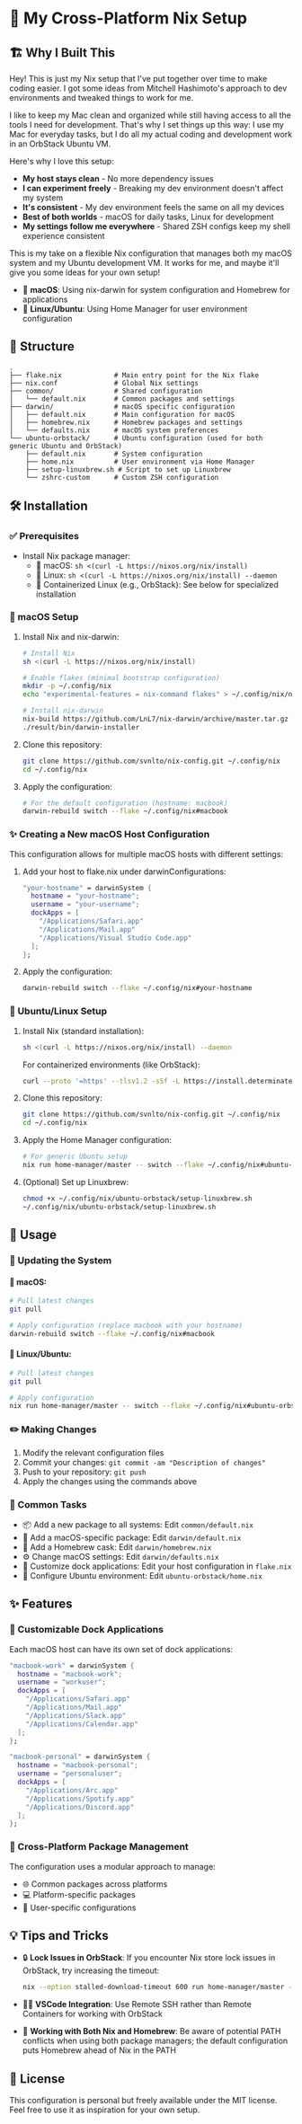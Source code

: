 # 🚀 My Cross-Platform Nix Setup

## 🏗️ Why I Built This

Hey! This is just my Nix setup that I've put together over time to make coding easier. I got some ideas from Mitchell Hashimoto's approach to dev environments and tweaked things to work for me.

I like to keep my Mac clean and organized while still having access to all the tools I need for development. That's why I set things up this way: I use my Mac for everyday tasks, but I do all my actual coding and development work in an OrbStack Ubuntu VM.

Here's why I love this setup:

- **My host stays clean** - No more dependency issues
- **I can experiment freely** - Breaking my dev environment doesn't affect my system
- **It's consistent** - My dev environment feels the same on all my devices
- **Best of both worlds** - macOS for daily tasks, Linux for development
- **My settings follow me everywhere** - Shared ZSH configs keep my shell experience consistent

This is my take on a flexible Nix configuration that manages both my macOS system and my Ubuntu development VM. It works for me, and maybe it'll give you some ideas for your own setup!

- 🍎 **macOS**: Using nix-darwin for system configuration and Homebrew for applications
- 🐧 **Linux/Ubuntu**: Using Home Manager for user environment configuration

## 📁 Structure

```
.
├── flake.nix             # Main entry point for the Nix flake
├── nix.conf              # Global Nix settings
├── common/               # Shared configuration
│   └── default.nix       # Common packages and settings
├── darwin/               # macOS specific configuration
│   ├── default.nix       # Main configuration for macOS
│   ├── homebrew.nix      # Homebrew packages and settings
│   └── defaults.nix      # macOS system preferences
└── ubuntu-orbstack/      # Ubuntu configuration (used for both generic Ubuntu and OrbStack)
    ├── default.nix       # System configuration
    ├── home.nix          # User environment via Home Manager
    ├── setup-linuxbrew.sh # Script to set up Linuxbrew
    └── zshrc-custom      # Custom ZSH configuration
```

## 🛠️ Installation

### ✅ Prerequisites

- Install Nix package manager:
  - 🍎 macOS: `sh <(curl -L https://nixos.org/nix/install)`
  - 🐧 Linux: `sh <(curl -L https://nixos.org/nix/install) --daemon`
  - 🐧 Containerized Linux (e.g., OrbStack): See below for specialized installation

### 🍎 macOS Setup

1. Install Nix and nix-darwin:
   ```bash
   # Install Nix
   sh <(curl -L https://nixos.org/nix/install)
   
   # Enable flakes (minimal bootstrap configuration)
   mkdir -p ~/.config/nix
   echo "experimental-features = nix-command flakes" > ~/.config/nix/nix.conf
   
   # Install nix-darwin
   nix-build https://github.com/LnL7/nix-darwin/archive/master.tar.gz -A installer
   ./result/bin/darwin-installer
   ```

2. Clone this repository:
   ```bash
   git clone https://github.com/svnlto/nix-config.git ~/.config/nix
   cd ~/.config/nix
   ```

3. Apply the configuration:
   ```bash
   # For the default configuration (hostname: macbook)
   darwin-rebuild switch --flake ~/.config/nix#macbook
   ```

### ✨ Creating a New macOS Host Configuration

This configuration allows for multiple macOS hosts with different settings:

1. Add your host to flake.nix under darwinConfigurations:
   ```nix
   "your-hostname" = darwinSystem {
     hostname = "your-hostname";
     username = "your-username";
     dockApps = [
       "/Applications/Safari.app"
       "/Applications/Mail.app" 
       "/Applications/Visual Studio Code.app"
     ];
   };
   ```

2. Apply the configuration:
   ```bash
   darwin-rebuild switch --flake ~/.config/nix#your-hostname
   ```

### 🐧 Ubuntu/Linux Setup

1. Install Nix (standard installation):
   ```bash
   sh <(curl -L https://nixos.org/nix/install) --daemon
   ```

   For containerized environments (like OrbStack):
   ```bash
   curl --proto '=https' --tlsv1.2 -sSf -L https://install.determinate.systems/nix | sh -s -- install linux --extra-conf "sandbox = false" --extra-conf='filter-syscalls = false' --init none --no-confirm
   ```

2. Clone this repository:
   ```bash
   git clone https://github.com/svnlto/nix-config.git ~/.config/nix
   cd ~/.config/nix
   ```

3. Apply the Home Manager configuration:
   ```bash
   # For generic Ubuntu setup
   nix run home-manager/master -- switch --flake ~/.config/nix#ubuntu-orbstack
   ```

4. (Optional) Set up Linuxbrew:
   ```bash
   chmod +x ~/.config/nix/ubuntu-orbstack/setup-linuxbrew.sh
   ~/.config/nix/ubuntu-orbstack/setup-linuxbrew.sh
   ```

## 🔄 Usage

### 🔁 Updating the System

#### 🍎 macOS:
```bash
# Pull latest changes
git pull

# Apply configuration (replace macbook with your hostname)
darwin-rebuild switch --flake ~/.config/nix#macbook
```

#### 🐧 Linux/Ubuntu:
```bash
# Pull latest changes
git pull

# Apply configuration
nix run home-manager/master -- switch --flake ~/.config/nix#ubuntu-orbstack
```

### ✏️ Making Changes

1. Modify the relevant configuration files
2. Commit your changes: `git commit -am "Description of changes"`
3. Push to your repository: `git push`
4. Apply the changes using the commands above

### 🧩 Common Tasks

- 📦 Add a new package to all systems: Edit `common/default.nix`
- 🍎 Add a macOS-specific package: Edit `darwin/default.nix`
- 🍺 Add a Homebrew cask: Edit `darwin/homebrew.nix`
- ⚙️ Change macOS settings: Edit `darwin/defaults.nix`
- 📱 Customize dock applications: Edit your host configuration in `flake.nix`
- 🐧 Configure Ubuntu environment: Edit `ubuntu-orbstack/home.nix`

## ✨ Features

### 📱 Customizable Dock Applications

Each macOS host can have its own set of dock applications:

```nix
"macbook-work" = darwinSystem {
  hostname = "macbook-work";
  username = "workuser";
  dockApps = [
    "/Applications/Safari.app"
    "/Applications/Mail.app"
    "/Applications/Slack.app"
    "/Applications/Calendar.app"
  ];
};

"macbook-personal" = darwinSystem {
  hostname = "macbook-personal";
  username = "personaluser";
  dockApps = [
    "/Applications/Arc.app"
    "/Applications/Spotify.app"
    "/Applications/Discord.app"
  ];
};
```

### 🔄 Cross-Platform Package Management

The configuration uses a modular approach to manage:
- 🌐 Common packages across platforms
- 💻 Platform-specific packages
- 👤 User-specific configurations

## 💡 Tips and Tricks

- 🔒 **Lock Issues in OrbStack**: If you encounter Nix store lock issues in OrbStack, try increasing the timeout:
  ```bash
  nix --option stalled-download-timeout 600 run home-manager/master -- switch --flake .#ubuntu-orbstack
  ```

- 👨‍💻 **VSCode Integration**: Use Remote SSH rather than Remote Containers for working with OrbStack

- 🔄 **Working with Both Nix and Homebrew**: Be aware of potential PATH conflicts when using both package managers; the default configuration puts Homebrew ahead of Nix in the PATH

## 📄 License

This configuration is personal but freely available under the MIT license. Feel free to use it as inspiration for your own setup.